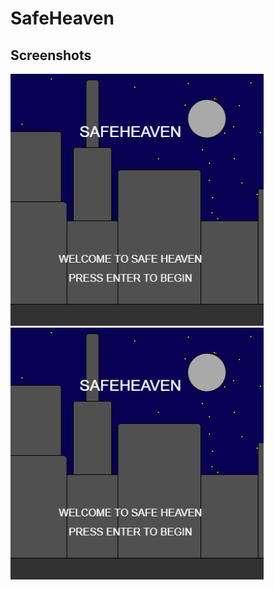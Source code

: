# SafeHeaven


## Screenshots
![Title Screen](https://raw.githubusercontent.com/seif2627/SafeHeaven/refs/heads/main/Screenshot%202025-01-08%20025056.png)![Title Screen](https://raw.githubusercontent.com/seif2627/SafeHeaven/refs/heads/main/Screenshot%202025-01-08%20025056.png)

